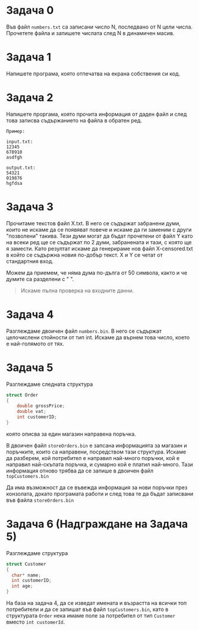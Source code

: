 # Задача 0
Във файл `numbers.txt` са записани число N, последвано от N цели числа. Прочетете файла и запишете числата след N в динамичен масив. 

# Задача 1
Напишете програма, която отпечатва на екрана собствения си код.

# Задача 2
Напишете проргама, която прочита информация от даден файл и след това записва съдържанието на файла в обратен ред.

```
Пример:

input.txt: 
12345
678910
asdfgh

output.txt:
54321
019876
hgfdsa
```

# Задача 3
Прочитаме текстов файл X.txt. В него се съдържат забранени думи, които не искаме да се появяват повече и искаме да ги заменим с други "позволени" такива. Тези думи могат да бъдат прочетени от файл Y като на всеки ред ще се съдържат по 2 думи, забранената и тази, с която ще я замести. Като резултат искаме да генерираме нов файл X-censored.txt в който се съдържна новия по-добър текст. X и Y се четат от стандартния вход.

Можем да приемем, че няма дума по-дълга от 50 символа, както и че думите са разделени с " ".

> Искаме пълна проверка на входните данни.

# Задача 4
Разглеждаме двоичен файл `numbers.bin`. В него се съдържат целочислени стойности от тип int. Искаме да върнем това число, което е най-голямото от тях.

# Задача 5
Разглеждаме следната структура
```cpp
struct Order 
{
    double grossPrice;
    double vat;
    int customerID;
}
```
която описва за един магазин направена поръчка.

В двоичен файл `storeOrders.bin` е запсана информацията за магазин и поръчките, които са направени, посредством тази структура. Искаме да разберем, кой потребител е направил най-много поръчки, кой е направил най-скъпата поръчка, и сумарно кой е платил най-много.
Тази информация отново трябва да се запише в двоичен файл `topCustomers.bin`

Да има възможност да се въвежда информация за нови поръчки през конзолата, докато програмата работи и след това те да бъдат записвани във файла `storeOrders.bin`

# Задача 6 (Надграждане на Задача 5)
Разглеждаме структура

```cpp
struct Customer
{
  char* name;
  int customerID;
  int age;
}
```

На база на задача 4, да се изведат имената и възрастта на всички топ потребители и да се запишат във файл `topCustomers.bin`, като в структурата `Order` нека имаме поле за потребител от тип `Customer` вместо `int customerId`.